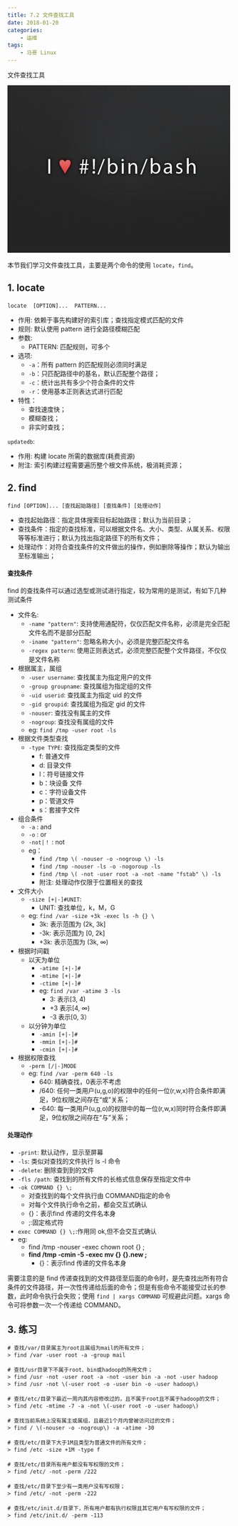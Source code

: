 ```yaml
---
title: 7.2 文件查找工具
date: 2018-01-20
categories:
    - 运维
tags:
    - 马哥 Linux
---
```


文件查找工具

![linux-mt](/images/linux_mt/linux_mt.jpg)
<!-- more -->

本节我们学习文件查找工具，主要是两个命令的使用 `locate`，`find`。

## 1. locate
`locate  [OPTION]...  PATTERN...`
- 作用: 依赖于事先构建好的索引库；查找指定模式匹配的文件
- 规则: 默认使用 pattern 进行全路径模糊匹配
- 参数:
    - PATTERN: 匹配规则，可多个
- 选项:
    - `-a`：所有 pattern 的匹配规则必须同时满足
    - `-b`：只匹配路径中的基名，默认匹配整个路径；
    - `-c`：统计出共有多少个符合条件的文件
    - `-r`：使用基本正则表达式进行匹配
- 特性：
    - 查找速度快；
    - 模糊查找；
    - 非实时查找；

`updatedb`:
- 作用: 构建 locate 所需的数据库(耗费资源)
- 附注: 索引构建过程需要遍历整个根文件系统，极消耗资源；


## 2. find
`find [OPTION]... [查找起始路径] [查找条件] [处理动作]`
- 查找起始路径：指定具体搜索目标起始路径；默认为当前目录；
- 查找条件：指定的查找标准，可以根据文件名、大小、类型、从属关系、权限等等标准进行；默认为找出指定路径下的所有文件；
- 处理动作：对符合查找条件的文件做出的操作，例如删除等操作；默认为输出至标准输出；

#### 查找条件
find 的查找条件可以通过选型或测试进行指定，较为常用的是测试，有如下几种测试条件
- 文件名:
    - `-name "pattern"`: 支持使用通配符，仅仅匹配文件名称，必须是完全匹配文件名而不是部分匹配
    - `-iname "pattern"`: 忽略名称大小，必须是完整匹配文件名
    - `-regex pattern`: 使用正则表达式，必须完整匹配整个文件路径，不仅仅是文件名称
- 根据属主，属组
    - `-user username`: 查找属主为指定用户的文件
    - `-group groupname`: 查找属组为指定组的文件
    - `-uid userid`: 查找属主为指定 uid 的文件
    - `-gid groupid`: 查找属组为指定 gid 的文件
    - `-nouser`: 查找没有属主的文件
    - `-nogroup`: 查找没有属组的文件
    - eg: `find /tmp -user root -ls`
- 根据文件类型查找
    - `-type TYPE`: 查找指定类型的文件
        - f: 普通文件
        - d: 目录文件
        - l：符号链接文件
        - b：块设备 文件
        - c：字符设备文件
        - p：管道文件
        - s：套接字文件
- 组合条件
    - `-a` : and
    - `-o` : or
    - `-not|！` : not
    - eg：
        - `find /tmp \( -nouser -o -nogroup \) -ls`
        - `find /tmp -nouser -ls -o -nogoroup -ls`
        - `find /tmp \( -not -user root -a -not -name "fstab" \) -ls`
        - 附注: 处理动作仅限于位置相关的查找
- 文件大小
    - `-size [+|-]#UNIT`:
        - UNIT: 查找单位，k，M，G
    - eg: `find /var -size +3k -exec ls -h {} \`
        - 3k: 表示范围为 (2k, 3k]
        - -3k: 表示范围为 [0, 2k]
        - +3k: 表示范围为 (3k, ∞)
- 根据时间戳
    - 以天为单位
        - `-atime [+|-]#`
        - `-mtime [+|-]#`
        - `-ctime [+|-]#`
        - eg: `find /var -atime 3 -ls`
            - 3: 表示[3, 4)
            - +3 表示[4, ∞)
            - -3 表示[0, 3）
    - 以分钟为单位
        - `-amin [+|-]#`
        - `-mmin [+|-]#`
        - `-cmin [+|-]#`
- 根据权限查找
    - `-perm [/|-]MODE`
    - eg: `find /var -perm 640 -ls`
        - 640: 精确查找，0表示不考虑
        - /640: 任何一类用户(u,g,o)的权限中的任何一位(r,w,x)符合条件即满足，9位权限之间存在“或”关系；
        - -640: 每一类用户(u,g,o)的权限中的每一位(r,w,x)同时符合条件即满足，9位权限之间存在“与”关系；

#### 处理动作
- `-print`: 默认动作，显示至屏幕
- `-ls`: 类似对查找的文件执行 ls -l 命令
- `-delete`: 删除查到到的文件
- `-fls /path`: 查找到的所有文件的长格式信息保存至指定文件中
- `-ok COMMAND {} \;`
    - 对查找到的每个文件执行由 COMMAND指定的命令
    - 对每个文件执行命令之前，都会交互式确认
    - {}：表示find 传递的文件名本身
    - \;:固定格式符
- `exec COMMAND {} \;`:作用同 ok,但不会交互式确认
- eg:
    - find /tmp -nouser -exec chown root {} \;
    - **find /tmp -cmin -5 -exec mv {} {}.new \;**
        - {}：表示find 传递的文件名本身

需要注意的是 find 传递查找到的文件路径至后面的命令时，是先查找出所有符合条件的文件路径，并一次性传递给后面的命令；但是有些命令不能接受过长的参数，此时命令执行会失败；使用 `find | xargs COMMAND` 可规避此问题。xargs 命令可将参数一次一个传递给 COMMAND。

## 3. 练习
```
# 查找/var/目录属主为root且属组为mail的所有文件；
> find /var -user root -a -group mail

# 查找/usr目录下不属于root、bin或hadoop的所用文件；
> find /usr -not -user root -a -not -user bin -a -not -user hadoop
> find /usr -not \(-user root -o -user bin -o -user hadoop\)

# 查找/etc/目录下最近一周内其内容修改过的，且不属于root且不属于hadoop的文件；
> find /etc -mtime -7 -a -not \(-user root -o -user hadoop\)

# 查找当前系统上没有属主或属组，且最近1个月内曾被访问过的文件；
> find / \(-nouser -o -nogroup\) -a -atime -30

# 查找/etc/目录下大于1M且类型为普通文件的所有文件；
> find /etc -size +1M -type f

# 查找/etc/目录所有用户都没有写权限的文件；
> find /etc/ -not -perm /222

# 查找/etc/目录下至少有一类用户没有写权限；
> find /etc/ -not -perm -222

# 查找/etc/init.d/目录下，所有用户都有执行权限且其它用户有写权限的文件；
> find /etc/init.d/ -perm -113
```
